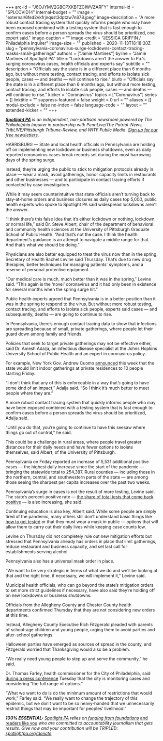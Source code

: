 +++
arc-id = "J6OJYMV2GBCPXKBFZCIWVZARFY"
internal-id = "SPLCOVID14"
internal-budget = ""
image = "external/6fed2vkfrjnqsst3dptzw7n878.jpeg"
image-description = "A more robust contact tracing system that quickly informs people who may have been exposed combined with a testing system that is fast enough to confirm cases before a person spreads the virus should be prioritized, one expert said."
image-caption = ""
image-credit = "JESSICA GRIFFIN / Philadelphia Inquirer"
image-size = ""
published = 2020-11-13T18:18:30Z
slug = "pennsylvania-coronavirus-surge-lockdowns-contact-tracing-masks-small-gatherings"
authors = ["Jamie Martines"]
byline = "Jamie Martines of Spotlight PA"
title = "Lockdowns aren’t the answer to Pa.'s surging coronavirus cases, health officials and experts say"
subtitle = ""
description = "Officials say the state is in a different place than 6 months ago, but without more testing, contact tracing, and efforts to isolate sick people, cases — and deaths — will continue to rise."
blurb = "Officials say the state is in a different place than 6 months ago, but without more testing, contact tracing, and efforts to isolate sick people, cases — and deaths — will continue to rise."
kicker = "Coronavirus"
topics = ["Coronavirus"]
series = []
linktitle = ""
suppress-featured = false
weight = 0
url = ""
aliases = []
modal-exclude = false
no-index = false
language-code = ""
layout = ""
extended-kicker = ""
+++

<a href="https://lesspage.com/"><i><b>Spotlight PA</b></i></a><i> is an independent, non-partisan newsroom powered by The Philadelphia Inquirer in partnership with PennLive/The Patriot-News, TribLIVE/Pittsburgh Tribune-Review, and WITF Public Media. </i><a href="https://lesspage.com/newsletters"><i>Sign up for our free newsletters</i></a><i>.</i>

HARRISBURG — State and local health officials in Pennsylvania are holding off on implementing new lockdown or business shutdowns, even as daily reported coronavirus cases break records set during the most harrowing days of the spring surge.

Instead, they’re urging the public to stick to mitigation protocols already in place — wear a mask, avoid gatherings, honor capacity limits in restaurants and other businesses — and to participate in contact tracing efforts if contacted by case investigators.

While it may seem counterintuitive that state officials aren’t turning back to stay-at-home orders and business closures as daily cases top 5,000, public health experts who spoke to Spotlight PA said widespread lockdowns aren’t the answer.

“I think there’s this false idea that it’s either lockdown or nothing, lockdown or normal life,” said Dr. Steve Albert, chair of the department of behavioral and community health sciences at the University of Pittsburgh Graduate School of Public Health. “And that’s not the case. I think the health department’s guidance is an attempt to navigate a middle range for that. And that’s what we should be doing.”

Physicians are also better equipped to treat the virus now than in the spring, Secretary of Health Rachel Levine said Thursday. That’s due to new drug therapies, better techniques for managing patients' symptoms, and a reserve of personal protective equipment.

<script src="https://lesspage.com/embed.js" async></script><div data-spl-embed-version="1" data-spl-src="https://lesspage.com/embeds/newsletter-covid/"></div>

“Our medical care is much, much better than it was in the spring,” Levine said. “This again is the ‘novel’ coronavirus and it had only been in existence for several months when the spring surge hit.”

Public health experts agreed that Pennsylvania is in a better position than it was in the spring to respond to the virus. But without more robust testing, contact tracing, and efforts to isolate sick people, experts said cases — and subsequently, deaths — are going to continue to rise.

In Pennsylvania, there’s enough contact tracing data to show that infections are spreading because of small, private gatherings, where people let their guard down among family and friends.

Policies that seek to target private gatherings may not be effective either, said Dr. Amesh Adalja, an infectious disease specialist at the Johns Hopkins University School of Public Health and an expert in coronavirus policy.

For example, New York Gov. Andrew Cuomo <a href="https://twitter.com/NYGovCuomo/status/1326596760710602753">announced</a> this week that the state would limit indoor gatherings at private residences to 10 people starting Friday.

“I don’t think that any of this is enforceable in a way that’s going to have some kind of an impact,” Adalja said. “So I think it’s much better to meet people where they are.”

A more robust contact tracing system that quickly informs people who may have been exposed combined with a testing system that is fast enough to confirm cases before a person spreads the virus should be prioritized, Adalja said.

“Until you do that, you’re going to continue to have this seesaw where things go out of control,” he said.

This could be a challenge in rural areas, where people travel greater distances for their daily needs and have fewer options to isolate themselves, said Albert, of the University of Pittsburgh.

Pennsylvania on Friday reported an increase of 5,531 additional positive cases — the highest daily increase since the start of the pandemic — bringing the statewide total to 254,387. Rural counties — including those in the northern, central, and southwestern parts of the state — are among those seeing the sharpest per capita increases over the past two weeks.

Pennsylvania’s surge in cases is not the result of more testing, Levine said. The state’s percent-positive rate — <a href="https://lesspage.com/about/coronavirus-dashboard-faq/">the share of total tests that come back positive</a> — is also increasing, she said.

Continuing education is also key, Albert said. While some people are simply tired of the pandemic, many others still don’t understand basic things like <a href="https://www.health.pa.gov/topics/disease/coronavirus/Pages/Symptoms-Testing.aspx" target=_blank>how to get tested</a> or that they must wear a mask in public — options that will allow them to carry out their daily lives while keeping case counts low.

Levine on Thursday did not completely rule out new mitigation efforts but stressed that Pennsylvania already has orders in place that limit gatherings, reduce restaurant and business capacity, and set last call for establishments serving alcohol.

Pennsylvania also has a universal mask order in place.

“We want to be very strategic in terms of what we do and we’ll be looking at that and the right time, if necessary, we will implement it,” Levine said.

Municipal health officials, who can go beyond the state’s mitigation orders to set more strict guidelines if necessary, have also said they’re holding off on new lockdowns or business shutdowns.

<script src="https://lesspage.com/embed.js" async></script><div data-spl-embed-version="1" data-spl-src="https://lesspage.com/embeds/donate/?teaser_text=Spotlight%20PA%20provides%20essential%2C%20public-service%20journalism%20thanks%20to%20its%20dedicated%20and%20passionate%20members.%20%3Cb%3EJoin%20today%20and%20we'll%20DOUBLE%20your%20gift.%3C%2Fb%3E&cta_text=YES%2C%20DOUBLE%20MY%20GIFT&eyebrow_text=BECOME%20A%20MEMBER"></div>

Officials from the Allegheny County and Chester County health departments confirmed Thursday that they are not considering new orders at this time.

Instead, Allegheny County Executive Rich Fitzgerald pleaded with parents of school-age children and young people, urging them to avoid parties and after-school gatherings.

Halloween parties have emerged as sources of spread in the county, and Fitzgerald worried that Thanksgiving would also be a problem.

“We really need young people to step up and serve the community,” he said.

Dr. Thomas Farley, health commissioner for the City of Philadelphia, said <a href="https://www.youtube.com/watch?v=md1lPh2KtNA&feature=youtu.be">during a press conference</a> Tuesday that the city is monitoring cases and considering “the full range of options.”

“What we want to do is do the minimum amount of restrictions that would work,” Farley said. “We really want to change the trajectory of this epidemic, but we don’t want to be so heavy-handed that we unnecessarily restrict things that may be important for peoples' livelihood.”

<i><b>100% ESSENTIAL:</b></i><i> </i><a href="https://lesspage.com/"><i>Spotlight PA</i></a><i> relies on</i><a href="https://lesspage.com/support"><i> funding from foundations</i></a><i> </i><a href="https://lesspage.com/support">and readers like you</a><i> who are committed to accountability journalism that gets results. Give now and your contribution will be TRIPLED: </i><a href="http://spotlightpa.org/donate"><i>spotlightpa.org/donate</i></a>
